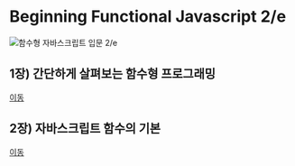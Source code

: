 # Beginning Functional Javascript 2/e

![함수형 자바스크립트 입문 2/e](http://image.yes24.com/goods/88371279/XL)

## 1장) 간단하게 살펴보는 함수형 프로그래밍
[이동](./summary/part_1.md)

## 2장) 자바스크립트 함수의 기본
[이동](./summary/part_2.md)
